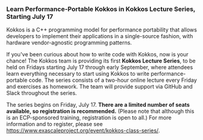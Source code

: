 ### Learn Performance-Portable Kokkos in Kokkos Lecture Series, Starting July 17

Kokkos is a C++ programming model for performance portability that allows 
developers to implement their applications in a single-source fashion, with
hardware vendor-agnostic programming patterns.

If you've been curious about how to write code with Kokkos, now is your chance!
The Kokkos team is providing its first **Kokkos Lecture Series**, to be held on
Fridays starting July 17 through early September, where attendees learn 
everything necessary to start using Kokkos to write performance-portable code. 
The series consists of a two-hour online lecture every Friday and exercises as 
homework. The team will provide support via GitHub and Slack throughout the 
series.

The series begins on Friday, July 17. **There are a limited number of seats
available, so registration is recommended.** (Please note that although this is 
an ECP-sponsored training, registration is open to all.) For more information 
and to register, please see 
<https://www.exascaleproject.org/event/kokkos-class-series/>.
